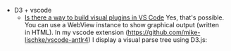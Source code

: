 - D3 + vscode
    - [Is there a way to build visual plugins in VS Code](https://stackoverflow.com/questions/53573662/is-there-a-way-to-build-visual-plugins-in-vs-code)
        Yes, that's possible. You can use a WebView instance to show graphical output (written in HTML). In my vscode extension (https://github.com/mike-lischke/vscode-antlr4) I display a visual parse tree using D3.js: